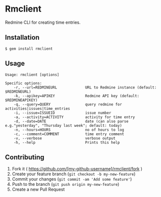 # Rmclient

Redmine CLI for creating time entries.

## Installation

    $ gem install rmclient

## Usage

```
Usage: rmclient [options]

Specific options:
    -r, --url=REDMINEURL             URL to Redmine instance (default: $REDMINEURL)
    -k, --apikey=APIKEY              Redmine API key (default: $REDMINEAPIKEY)
    -q, --query=QUERY                query redmine for activities|issues|time_entries
    -i, --issue=ISSUEID              issue number
    -a, --activity=ACTIVITY          activity for time entry
    -d, --date=DATE                  date (can also parse e.g."yesterday", "Thursday last week"; default: today)
    -n, --hours=HOURS                no of hours to log
    -c, --comment=COMMENT            time entry comment
    -v, --verbose                    verbose output
    -h, --help                       Prints this help
```

## Contributing

1. Fork it ( https://github.com/[my-github-username]/rmclient/fork )
2. Create your feature branch (`git checkout -b my-new-feature`)
3. Commit your changes (`git commit -am 'Add some feature'`)
4. Push to the branch (`git push origin my-new-feature`)
5. Create a new Pull Request
